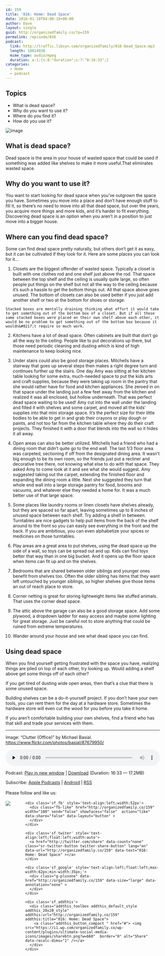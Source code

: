 ```yaml
---
id: 159
title: '016: Home: Dead Space'
date: 2016-01-18T04:00:19+00:00
author: Dave
layout: single
guid: http://organizedfamily.co/?p=159
permalink: /episode/016
podcast:
  link: http://traffic.libsyn.com/organizedfamily/016-Dead_Space.mp3
  length: 18014938
  mime_type: audio/mpeg
  duration: a:1:{s:8:"duration";s:7:"0:16:33";}
categories:
  - Home
  - podcast
---
```

## Topics

  * What is dead space?
  * Why do you want to use it?
  * Where do you find it?
  * How do you use it?

<img src="https://i1.wp.com/organizedfamily.co/wp-content/uploads/2016/01/cluttered_office.jpg?w=660" alt="image" data-recalc-dims="1" /> 

## What is dead space?

Dead space is the area in your house of wasted space that could be used if something was added like shelves to make it more useful.That eliminates wasted space.

## Why do you want to use it?

You want to start looking for dead space when you&#8217;ve outgrown the space you have. Sometimes you move into a place and don&#8217;t have enough stuff to fill it, so there&#8217;s no need to move into all that dead space, but over the years, you acquire more things and more kids, and it&#8217;s harder to fit everything. Discovering dead space is an option when you aren&#8217;t in a position to just move into a bigger house.

## Where can you find dead space?

Some can find dead space pretty naturally, but others don&#8217;t get it as easy, but it can be cultivated if they look for it. Here are some places you can look for it&#8230;

  1. Closets are the biggest offender of wasted space. Typically a closet is built with one clothes rod and one shelf just above the rod. That space between the top shelf and the ceiling is usually quite large, so often people put things on the shelf but not all the way to the ceiling because it&#8217;s such a hassle to get the bottom things out. All that space above goes unused. The bottom of closets can also be used better if you just add another shelf or two at the bottom for shoes or storage.
    
    Stacked boxes are mentally draining thinking what effort it would take to get something out of the bottom box of a closet. But if all those same stacked boxes were placed on their own shelf above each other, it would be no problem to get something out of the bottom box because it wouldn&#8217;t require so much work.

  2. Kitchens have a lot of dead space. Often cabinets are built that don&#8217;t go all the way to the ceiling. People like to put decorations up there, but those need periodic cleaning and dusting which is kind of high maintenance to keep looking nice.

  3. Under stairs could also be good storage places. Mitchells have a stairway that goes up several steps then makes a right degree turn and continues further up the stairs. One day Amy was sitting at her kitchen table looking for some extra, much-needed space to put the kids arts and craft supplies, because they were taking up room in the pantry that she would rather have for food and kitchen appliances. She zeroed in on that space under the landing just a few feet away from the kitchen and realized it was all enclosed, but hollow underneath. That was perfect dead space waiting to be used! Amy cut into the wall under the landing and filled it with shelves and some carpet, and moved all the kids&#8217; supplies into that mini storage space. It&#8217;s the perfect size for their little bodies to be able to get in and grab their crayons or play dough or paints, and not too far from the kitchen table where they do their craft projects. They finished it with a door that blends into the wall so it hides it all away.

  4. Open areas can also be better utilized. Mitchells had a friend who had a dining room that didn&#8217;t quite go to the end wall. The last 1/3 floor area was carpeted, sectioning if off from the designated dining area. It wasn&#8217;t big enough to be its own room, so the friends just put a recliner and decorative tree there, not knowing what else to do with that space. They asked Amy to come look at it and see what she would suggest. Amy suggested taking out the carpet, extending the finished floor and expanding the dining room a little. Next she suggested they turn that whole end wall into a large storage pantry for food, brooms and vacuums, and whatever else they needed a home for. It was a much better use of that large space.

  5. Some places like laundry rooms or linen closets have shelves already, but they are spaced so far apart, leaving sometimes up to 8 inches of unused space between each shelf. Try adding a shelf in between. Turntables are nice gadgets to help pull items from the back of the shelf around to the front so you can easily see everything in the front and the back. If you are ambitious, you can even alphabetize your spices or medicines on those turntables.

  6. Play areas are a great area to put shelves, using the dead space up the side of a wall, so toys can be spread out and up. Kids can find toys better that way than in one big bucket. And it opens up the floor space when items can fit up and on the shelves.

  7. Bedrooms that are shared between older siblings and younger ones benefit from shelves too. Often the older sibling has items that they want left untouched by younger siblings, so higher shelves give those items an out of reach place to store.
  8. Corner netting is great for storing lightweight items like stuffed animals. That uses the corner dead space.
  9. The attic above the garage can also be a good storage space. Add some plywood, a dropdown ladder for easy access and maybe some lighting for great storage. Just be careful not to store anything that could be ruined from extreme temperatures.
 1.  Wander around your house and see what dead space you can find.

## Using dead space

When you find yourself getting frustrated with the space you have, realizing things are piled on top of each other, try looking up. Would adding a shelf above get some things off of each other?

If you get tired of dusting wide open areas, then that&#8217;s a clue that there is some unused space.

Building shelves can be a do-it-yourself project. If you don&#8217;t have your own tools, you can rent them for the day at a hardware store. Sometimes the hardware store will even cut the wood for you before you take it home.

If you aren&#8217;t comfortable building your own shelves, find a friend who has that skill and trade your services with them.

* * *

Image: &#8220;Clutter (Office)&#8221; by Michael Basial. https://www.flickr.com/photos/basial/87679950/

<div class="powerpress_player" id="powerpress_player_5338">
  <audio class="wp-audio-shortcode" id="audio-159-18" preload="none" style="width: 100%;" controls="controls"><source type="audio/mpeg" src="http://traffic.libsyn.com/organizedfamily/016-Dead_Space.mp3?_=18" /><a href="http://traffic.libsyn.com/organizedfamily/016-Dead_Space.mp3">http://traffic.libsyn.com/organizedfamily/016-Dead_Space.mp3</a></audio>
</div>

<p class="powerpress_links powerpress_links_mp3">
  Podcast: <a href="http://traffic.libsyn.com/organizedfamily/016-Dead_Space.mp3" class="powerpress_link_pinw" target="_blank" title="Play in new window" onclick="return powerpress_pinw('http://organizedfamily.co/?powerpress_pinw=159-podcast');" rel="nofollow">Play in new window</a> | <a href="http://traffic.libsyn.com/organizedfamily/016-Dead_Space.mp3" class="powerpress_link_d" title="Download" rel="nofollow" download="016-Dead_Space.mp3">Download</a> (Duration: 16:33 &#8212; 17.2MB)
</p>

<p class="powerpress_links powerpress_subscribe_links">
  Subscribe: <a href="https://itunes.apple.com/us/podcast/organized-family/id1047979605?mt=2&ls=1#episodeGuid=http%3A%2F%2Forganizedfamily.co%2F%3Fp%3D159" class="powerpress_link_subscribe powerpress_link_subscribe_itunes" title="Subscribe on Apple Podcasts" rel="nofollow">Apple Podcasts</a> | <a href="http://subscribeonandroid.com/organizedfamily.co/feed/podcast" class="powerpress_link_subscribe powerpress_link_subscribe_android" title="Subscribe on Android" rel="nofollow">Android</a> | <a href="http://organizedfamily.co/feed/podcast" class="powerpress_link_subscribe powerpress_link_subscribe_rss" title="Subscribe via RSS" rel="nofollow">RSS</a>
</p>

<div class='sfsi_Sicons' style='width: 100%; display: inline-block; vertical-align: middle; text-align:left'>
  <div style='margin:0px 8px 0px 0px; line-height: 24px'>
    <span>Please follow and like us:</span>
  </div>
  
  <div class='sfsi_socialwpr'>
    <div class='sf_subscrbe' style='text-align:left;float:left;width:64px'>
      <a href="http://www.specificfeeds.com/widget/emailsubscribe/MTc5ODgx/OA==/" target="_blank"><img src="https://i2.wp.com/organizedfamily.co/wp-content/plugins/ultimate-social-media-icons/images/follow_subscribe.png?w=660" data-recalc-dims="1" /></a>
    </div>
    
    <div class='sf_fb' style='text-align:left;width:52px'>
      <div class="fb-like" href="http://organizedfamily.co/159" width="180" send="false" showfaces="false"  action="like" data-share="false" data-layout="button" >
      </div>
    </div>
    
    <div class='sf_twiter' style='text-align:left;float:left;width:auto'>
      <a href="http://twitter.com/share" data-count="none" class="sr-twitter-button twitter-share-button" lang="en" data-url="http://organizedfamily.co/159" data-text="016: Home: Dead Space" ></a>
    </div>
    
    <div class='sf_google' style='text-align:left;float:left;max-width:62px;min-width:35px;'>
      <div class="g-plusone" data-href="http://organizedfamily.co/159" data-size="large" data-annotation="none" >
      </div>
    </div>
    
    <div class='sf_addthis'>
      <div class="addthis_toolbox addthis_default_style addthis_20x20_style" addthis:url="http://organizedfamily.co/159" addthis:title="016: Home: Dead Space">
        <a class="addthis_button_compact " href="#"> <img src="https://i1.wp.com/organizedfamily.co/wp-content/plugins/ultimate-social-media-icons/images/sharebtn.png?w=660"  border="0" alt="Share" data-recalc-dims="1" /></a>
      </div>
    </div>
  </div>
</div>